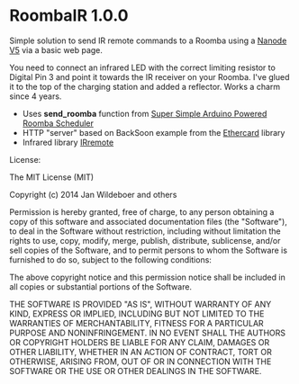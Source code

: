 # RoombaIR 1.0.0

Simple solution to send IR remote commands to a Roomba using a [Nanode V5](https://wiki.london.hackspace.org.uk/view/Project:Nanode) via a basic web page.

You need to connect an infrared LED with the correct limiting resistor to Digital Pin 3 and point it towards the IR receiver on your Roomba. I've glued it to the top of the charging station and added a reflector. Works a charm since 4 years.

- Uses **send_roomba** function from [Super Simple Arduino Powered Roomba Scheduler](http://www.instructables.com/id/Super-Simple-Arduino-Powered-Roomba-Scheduler/step3/Arduino-Script/)
- HTTP "server" based on BackSoon example from the [Ethercard](https://github.com/jcw/ethercard) library 
- Infrared library [IRremote](https://github.com/shirriff/Arduino-IRremote)

License:

The MIT License (MIT)

Copyright (c) 2014 Jan Wildeboer and others

Permission is hereby granted, free of charge, to any person obtaining a copy
of this software and associated documentation files (the "Software"), to deal
in the Software without restriction, including without limitation the rights
to use, copy, modify, merge, publish, distribute, sublicense, and/or sell
copies of the Software, and to permit persons to whom the Software is
furnished to do so, subject to the following conditions:

The above copyright notice and this permission notice shall be included in
all copies or substantial portions of the Software.

THE SOFTWARE IS PROVIDED "AS IS", WITHOUT WARRANTY OF ANY KIND, EXPRESS OR
IMPLIED, INCLUDING BUT NOT LIMITED TO THE WARRANTIES OF MERCHANTABILITY,
FITNESS FOR A PARTICULAR PURPOSE AND NONINFRINGEMENT. IN NO EVENT SHALL THE
AUTHORS OR COPYRIGHT HOLDERS BE LIABLE FOR ANY CLAIM, DAMAGES OR OTHER
LIABILITY, WHETHER IN AN ACTION OF CONTRACT, TORT OR OTHERWISE, ARISING FROM,
OUT OF OR IN CONNECTION WITH THE SOFTWARE OR THE USE OR OTHER DEALINGS IN
THE SOFTWARE.
